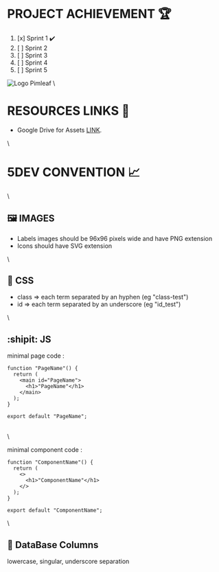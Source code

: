 # PROJECT ACHIEVEMENT :trophy:

1. [x] Sprint 1 :heavy_check_mark:
2. [ ] Sprint 2
3. [ ] Sprint 3
4. [ ] Sprint 4
5. [ ] Sprint 5

![Logo Pimleaf](https://www.pimleaf.fr/survey/tmp/assets/181c5803/Logo%20Pimleaf-1-.png)
\

# RESOURCES LINKS :rocket:

-   Google Drive for Assets [LINK](https://drive.google.com/drive/folders/1hMR7FfGbupMqo02WwPGFPcJILT5Amzjn).

\

# 5DEV CONVENTION :chart_with_upwards_trend:

\

## :framed_picture: IMAGES

-   Labels images should be 96x96 pixels wide and have PNG extension
-   Icons should have SVG extension

\

## :balloon: CSS

-   class => each term separated by an hyphen (eg "class-test")
-   id => each term separated by an underscore (eg "id_test")

\

## :shipit: JS

minimal page code :

```
function "PageName"() {
  return (
    <main id="PageName">
      <h1>"PageName"</h1>
    </main>
  );
}

export default "PageName";
```

\
\

minimal component code :

```
function "ComponentName"() {
  return (
    <>
      <h1>"ComponentName"</h1>
    </>
  );
}

export default "ComponentName";
```

\

## :floppy_disk: DataBase Columns

lowercase, singular, underscore separation
